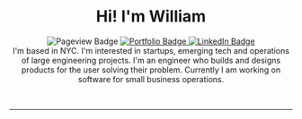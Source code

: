 
<!-- <div id="header" align="center">
  <img src="1672159096554.jpeg"/>
</div> -->
<p align="center">
<h1 align="center"><strong>Hi! I'm William</strong></h1>
  <div id="badges" align="center">
  <a> 
    <img src="https://komarev.com/ghpvc/?username=williamjiang26&style=for-the-badge&label=VIEWS" alt="Pageview Badge"/>
  </a>
  <a href="http://williamjiang.me">
    <img src="https://img.shields.io/badge/Portfolio-yellow?style=for-the-badge&" alt="Portfolio Badge"/>
  </a>
  <a href="https://www.linkedin.com/in/williamjiang26/">
    <img src="https://img.shields.io/badge/LinkedIn-blue?style=for-the-badge&logo=linkedin&logoColor=white" alt="LinkedIn Badge"/>
  </a>
</div>
<div align="center">
    I'm based in NYC. I'm interested in startups, emerging tech and operations of large engineering projects.  I'm an engineer who builds and designs products for the user solving their problem. Currently I am working on software for small business operations.
</div>

</p>
<br>

---


